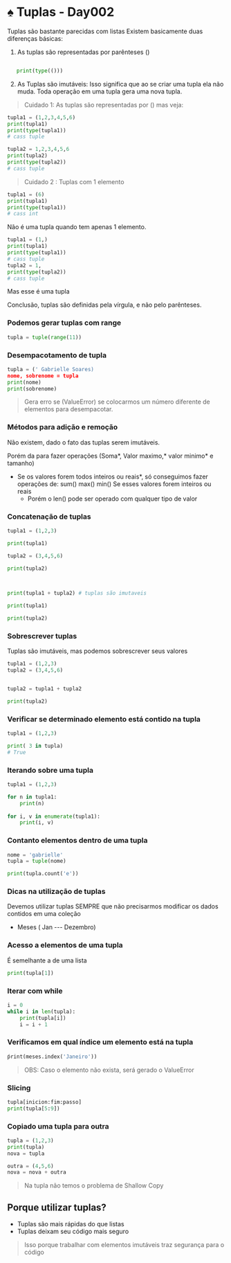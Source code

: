 # ♠️ Tuplas - Day002


Tuplas são bastante parecidas com listas
Existem basicamente duas diferenças básicas:

 1.  As tuplas são representadas por parênteses ()
 
 ```python

	print(type(()))
```

2. As Tuplas são imutáveis: Isso significa que ao se criar uma tupla ela não muda. Toda operação em uma tupla gera uma nova tupla. 

> Cuidado 1: As tuplas são representadas por () mas veja:

```python
tupla1 = (1,2,3,4,5,6)
print(tupla1)
print(type(tupla1))
# cass tuple

tupla2 = 1,2,3,4,5,6
print(tupla2)
print(type(tupla2))
# cass tuple
```


> Cuidado 2 : Tuplas com 1 elemento

```python
tupla1 = (6)  
print(tupla1)
print(type(tupla1))
# cass int
```
Não é uma tupla quando tem apenas 1 elemento.

```python
tupla1 = (1,)
print(tupla1)
print(type(tupla1))
# cass tuple
tupla2 = 1,
print(type(tupla2))
# cass tuple
```
Mas esse é uma tupla

Conclusão, tuplas são definidas pela vírgula, e não pelo parênteses.

### Podemos gerar tuplas com range

```python 
tupla = tuple(range(11))
```

### Desempacotamento de tupla 

```python
tupla = (' Gabrielle Soares)
nome, sobrenome = tupla
print(nome)
print(sobrenome)
```

> Gera erro se (ValueError) se colocarmos um número diferente de elementos para desempacotar.


### Métodos para adição e remoção 

Não existem, dado o fato das tuplas serem imutáveis.

Porém da para fazer operações (Soma*, Valor maximo,* valor minimo* e tamanho) 
* Se os valores forem todos inteiros ou reais*,  só conseguimos fazer operações de:
  sum()
  max()
  min()
  Se esses valores forem inteiros ou reais
  - Porém o len() pode ser operado com qualquer tipo de valor


### Concatenação de tuplas

```python
tupla1 = (1,2,3)

print(tupla1)

tupla2 = (3,4,5,6)

print(tupla2)

  

print(tupla1 + tupla2) # tuplas são imutaveis

print(tupla1)

print(tupla2)
```


### Sobrescrever tuplas

Tuplas são imutáveis, mas podemos sobrescrever seus valores

```python
tupla1 = (1,2,3)
tupla2 = (3,4,5,6)


tupla2 = tupla1 + tupla2

print(tupla2)


```

### Verificar se determinado elemento está contido na tupla

```python
tupla1 = (1,2,3)

print( 3 in tupla)
# True
```


### Iterando sobre uma tupla

```python
tupla1 = (1,2,3)

for n in tupla1: 
	print(n)
	
for i, v in enumerate(tupla1): 
	print(i, v)
```

### Contanto elementos dentro de uma tupla


```python
nome = 'gabrielle'
tupla = tuple(nome)

print(tupla.count('e'))
```


### Dicas na utilização de tuplas

Devemos utilizar tuplas SEMPRE que não precisarmos modificar os dados contidos em uma coleção
- Meses ( Jan --- Dezembro)

### Acesso a elementos de uma tupla

É semelhante a de uma lista 
```python
print(tupla[1])
```

### Iterar com while

```python 
i = 0
while i in len(tupla):
	print(tupla[i])
	i = i + 1
```

### Verificamos em qual índice um elemento está na tupla

```python 
ṕrint(meses.index('Janeiro'))
```

> OBS: Caso o elemento não exista, será gerado o ValueError

### Slicing

```python
tupla[inicion:fim:passo]
print(tupla[5:9])
```

### Copiado uma tupla para outra

```python
tupla = (1,2,3)
print(tupla)
nova = tupla

outra = (4,5,6)
nova = nova + outra
```

> Na tupla não temos o problema de Shallow Copy

## Porque utilizar tuplas?

- Tuplas são mais rápidas do que listas
-  Tuplas deixam seu código mais seguro
> Isso porque trabalhar com elementos imutáveis traz segurança para o código

